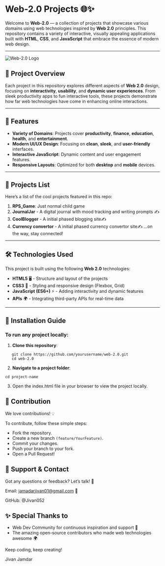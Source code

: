 # Web-2.0 Projects 🌐✨

Welcome to **Web-2.0** — a collection of projects that showcase various domains using web technologies inspired by **Web 2.0** principles. This repository contains a variety of interactive, visually appealing applications built with **HTML**, **CSS**, and **JavaScript** that embrace the essence of modern web design.

---

![Web-2.0 Logo](https://img.shields.io/badge/Web--2.0%20Projects-HTML%20%7C%20CSS%20%7C%20JS-00bcd4?style=flat-square)  

## 🚀 Project Overview

Each project in this repository explores different aspects of **Web 2.0** design, focusing on **interactivity**, **usability**, and **dynamic user experiences**. From sleek productivity apps to fun interactive tools, these projects demonstrate how far web technologies have come in enhancing online interactions.

---

## 🌟 Features

- **Variety of Domains**: Projects cover **productivity**, **finance**, **education**, **health**, and **entertainment**.
- **Modern UI/UX Design**: Focusing on **clean**, **sleek**, and **user-friendly** interfaces.
- **Interactive JavaScript**: Dynamic content and user engagement features.
- **Responsive Layouts**: Optimized for both **desktop** and **mobile** devices.

---

## 📂 Projects List

Here’s a list of the cool projects featured in this repo:

1. **RPS_Game**: Just normal child game
2. **JournalJar** - A digital journal with mood tracking and writing prompts ✍️
3. **CoolBlogger** - A initial phased blogging site✍️
4. **Currency convertor** - A initial phased currency convertor site✍️ 
...on the way, stay connected!
---

## 🛠️ Technologies Used

This project is built using the following **Web 2.0** technologies:

- **HTML5** 🖥️ - Structure and layout of the projects
- **CSS3** 🎨 - Styling and responsive design (Flexbox, Grid)
- **JavaScript (ES6+)** ⚡ - Adding interactivity and dynamic features
- **APIs** 🌍 - Integrating third-party APIs for real-time data

---

## 📜 Installation Guide

### To run any project locally:

1. **Clone this repository**:

```
   git clone https://github.com/yourusername/web-2.0.git
   cd web-2.0
```
2. **Navigate to a project folder**:
```
cd project-name
```
3. Open the index.html file in your browser to view the project locally.

## 🤝 Contribution
We love contributions! 💡

To contribute, follow these simple steps:
  - Fork the repository.
  - Create a new branch `(feature/YourFeature)`.
  - Commit your changes.
  - Push your branch to your fork.
  - Open a Pull Request!

## 🖤 Support & Contact
Got any questions or feedback? Let’s talk! 🤖

Email: jamadarjivan01@gmail.com 📧

GitHub: @Jivan052

## ✨ Special Thanks to
   - Web Dev Community for continuous inspiration and support 🙏
   - The amazing open-source contributors who made web technologies awesome 🌍

Keep coding, keep creating!

Jivan Jamdar
